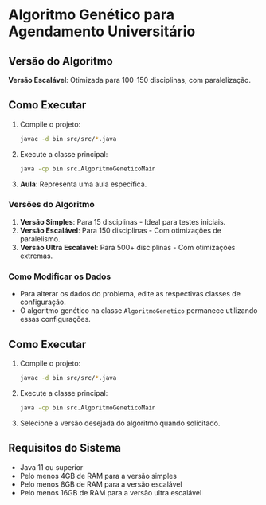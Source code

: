 # Algoritmo Genético para Agendamento Universitário

## Versão do Algoritmo

**Versão Escalável**: Otimizada para 100-150 disciplinas, com paralelização.

## Como Executar

1. Compile o projeto:
   ```bash
   javac -d bin src/src/*.java
   ```
2. Execute a classe principal:
   ```bash
   java -cp bin src.AlgoritmoGeneticoMain
   ```
3. **Aula**: Representa uma aula específica.

### Versões do Algoritmo

1. **Versão Simples**: Para 15 disciplinas - Ideal para testes iniciais.
2. **Versão Escalável**: Para 150 disciplinas - Com otimizações de paralelismo.
3. **Versão Ultra Escalável**: Para 500+ disciplinas - Com otimizações extremas.

### Como Modificar os Dados

- Para alterar os dados do problema, edite as respectivas classes de configuração.
- O algoritmo genético na classe `AlgoritmoGenetico` permanece utilizando essas configurações.

## Como Executar

1. Compile o projeto:
   ```bash
   javac -d bin src/src/*.java
   ```
2. Execute a classe principal:
   ```bash
   java -cp bin src.AlgoritmoGeneticoMain
   ```
3. Selecione a versão desejada do algoritmo quando solicitado.

## Requisitos do Sistema

- Java 11 ou superior
- Pelo menos 4GB de RAM para a versão simples
- Pelo menos 8GB de RAM para a versão escalável
- Pelo menos 16GB de RAM para a versão ultra escalável

